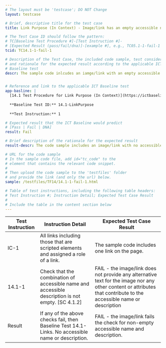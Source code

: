 ```yaml
---
# The layout must be 'testcase'; DO NOT Change
layout: testcase

# Brief, descriptive title for the test case
title: Link Purpose (In Context) - Image/link has an empty accessible name and description (TC14.1-1-fail-1)

# The Test Case ID should follow the pattern: 
# TC[Baseline Test Procedure #]-[Test Instruction #]-
# [Expected Result (pass/fail/dna)]-[example #], e.g., TC05.1-1-fail-1
tcid: TC14.1-1-fail-1

# Description of the Test Case, the included code sample, test considerations,
# and rationale for the expected result according to the applicable ICT
# Baseline test
descr: The sample code inlcudes an iamge/link with an empty accessible name and description. A successful test should identify a FAIL against Baseline 14.1-LinkPurpose 


# Reference and link to the applicable ICT Baseline test
app-basline: |
  [14.1 Test Procedure for Link Purpose (In Context)](https://ictbaseline.access-board.gov/14Links/#141-test-procedure-for-link-purpose-in-context)
 
  **Baseline Test ID:** 14.1-LinkPurpose
 
  **Test Instruction:** 1

# Expected result that the ICT Baseline would predict
# [Pass | Fail | DNA]
result: Fail

# Brief description of the rationale for the expected result
result-descr: The code sample includes an image/link with no accessible name or description.

# URL for the code sample
# In the sample code file, add id="tc_code" to the 
# element that contains the relevant code snippet.
#
# Then upload the code sample to the 'testfiles' folder 
# and provide the link (and only the url) below.
sample: /testfiles/TF14/14.1-1-fail-1.html

# Table of test instructions, including the following table headers: 
# Test Instruction #; Instruction Detail; Expected Test Case Result
#
# Include the table in the content section below
---
```

| Test Instruction | Instruction Detail | Expected Test Case Result |
|------------------|--------------------|---------------------------|
| IC-1 | All links including those that are scripted elements and assigned a role of a link.| The sample code includes one link on the page. |
| 14.1-1 | Check that the combination of accessible name and accessible description is not empty. [SC 4.1.2] | FAIL - the image/link does not provide any alternative text for the image nor any other content or attributes that contribute to the accessible name or description | 
| Result | If any of the above checks fail, then Baseline Test 14.1-Links. No accessible name or description. | FAIL - the image/link fails the check for non-empty accessible name and description. | 
